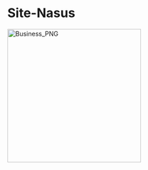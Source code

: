 # Site-Nasus

 <img width="300" align="center" alt="Business_PNG" src="https://user-images.githubusercontent.com/73037458/132557380-dc0ea209-4b41-4836-9ae1-13f10297ce8b.png">

 
